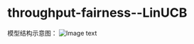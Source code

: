 # throughput-fairness--LinUCB
模型结构示意图：
![Image text](https://github.com/yanxiaoqi932/pcitures.git/模型示意图.png)
